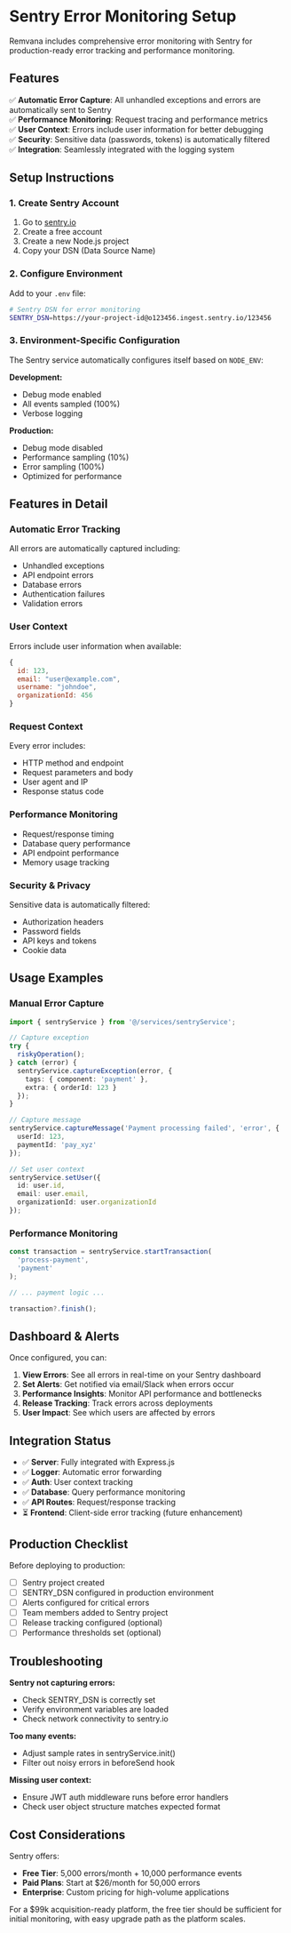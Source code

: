 # Sentry Error Monitoring Setup

Remvana includes comprehensive error monitoring with Sentry for production-ready error tracking and performance monitoring.

## Features

✅ **Automatic Error Capture**: All unhandled exceptions and errors are automatically sent to Sentry  
✅ **Performance Monitoring**: Request tracing and performance metrics  
✅ **User Context**: Errors include user information for better debugging  
✅ **Security**: Sensitive data (passwords, tokens) is automatically filtered  
✅ **Integration**: Seamlessly integrated with the logging system  

## Setup Instructions

### 1. Create Sentry Account

1. Go to [sentry.io](https://sentry.io)
2. Create a free account
3. Create a new Node.js project
4. Copy your DSN (Data Source Name)

### 2. Configure Environment

Add to your `.env` file:

```bash
# Sentry DSN for error monitoring
SENTRY_DSN=https://your-project-id@o123456.ingest.sentry.io/123456
```

### 3. Environment-Specific Configuration

The Sentry service automatically configures itself based on `NODE_ENV`:

**Development:**
- Debug mode enabled
- All events sampled (100%)
- Verbose logging

**Production:**
- Debug mode disabled
- Performance sampling (10%)
- Error sampling (100%)
- Optimized for performance

## Features in Detail

### Automatic Error Tracking

All errors are automatically captured including:
- Unhandled exceptions
- API endpoint errors
- Database errors
- Authentication failures
- Validation errors

### User Context

Errors include user information when available:
```javascript
{
  id: 123,
  email: "user@example.com", 
  username: "johndoe",
  organizationId: 456
}
```

### Request Context

Every error includes:
- HTTP method and endpoint
- Request parameters and body
- User agent and IP
- Response status code

### Performance Monitoring

- Request/response timing
- Database query performance
- API endpoint performance
- Memory usage tracking

### Security & Privacy

Sensitive data is automatically filtered:
- Authorization headers
- Password fields
- API keys and tokens
- Cookie data

## Usage Examples

### Manual Error Capture

```typescript
import { sentryService } from '@/services/sentryService';

// Capture exception
try {
  riskyOperation();
} catch (error) {
  sentryService.captureException(error, {
    tags: { component: 'payment' },
    extra: { orderId: 123 }
  });
}

// Capture message
sentryService.captureMessage('Payment processing failed', 'error', {
  userId: 123,
  paymentId: 'pay_xyz'
});

// Set user context
sentryService.setUser({
  id: user.id,
  email: user.email,
  organizationId: user.organizationId
});
```

### Performance Monitoring

```typescript
const transaction = sentryService.startTransaction(
  'process-payment',
  'payment'
);

// ... payment logic ...

transaction?.finish();
```

## Dashboard & Alerts

Once configured, you can:

1. **View Errors**: See all errors in real-time on your Sentry dashboard
2. **Set Alerts**: Get notified via email/Slack when errors occur
3. **Performance Insights**: Monitor API performance and bottlenecks
4. **Release Tracking**: Track errors across deployments
5. **User Impact**: See which users are affected by errors

## Integration Status

- ✅ **Server**: Fully integrated with Express.js
- ✅ **Logger**: Automatic error forwarding
- ✅ **Auth**: User context tracking
- ✅ **Database**: Query performance monitoring
- ✅ **API Routes**: Request/response tracking
- ⏳ **Frontend**: Client-side error tracking (future enhancement)

## Production Checklist

Before deploying to production:

- [ ] Sentry project created
- [ ] SENTRY_DSN configured in production environment
- [ ] Alerts configured for critical errors
- [ ] Team members added to Sentry project
- [ ] Release tracking configured (optional)
- [ ] Performance thresholds set (optional)

## Troubleshooting

**Sentry not capturing errors:**
- Check SENTRY_DSN is correctly set
- Verify environment variables are loaded
- Check network connectivity to sentry.io

**Too many events:**
- Adjust sample rates in sentryService.init()
- Filter out noisy errors in beforeSend hook

**Missing user context:**
- Ensure JWT auth middleware runs before error handlers
- Check user object structure matches expected format

## Cost Considerations

Sentry offers:
- **Free Tier**: 5,000 errors/month + 10,000 performance events
- **Paid Plans**: Start at $26/month for 50,000 errors
- **Enterprise**: Custom pricing for high-volume applications

For a $99k acquisition-ready platform, the free tier should be sufficient for initial monitoring, with easy upgrade path as the platform scales.